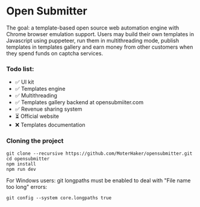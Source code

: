 Open Submitter
====

The goal: a template-based open source web automation engine with Chrome browser emulation support. Users may build their own templates in Javascript using puppeteer, run them in multithreading mode, publish templates in templates gallery and earn money from other customers when they spend funds on captcha services.

### Todo list:

- ✅ UI kit
- ✅ Templates engine
- ✅ Multithreading
- ✅ Templates gallery backend at opensubmiiter.com
- ✅ Revenue sharing system
- ⏳ Official website
- ❌ Templates documentation

### Cloning the project

```
git clone --recursive https://github.com/MoterHaker/opensubmitter.git
cd opensubmitter
npm install
npm run dev
```

For Windows users: git longpaths must be enabled to deal with "File name too long" errors:

```
git config --system core.longpaths true
```